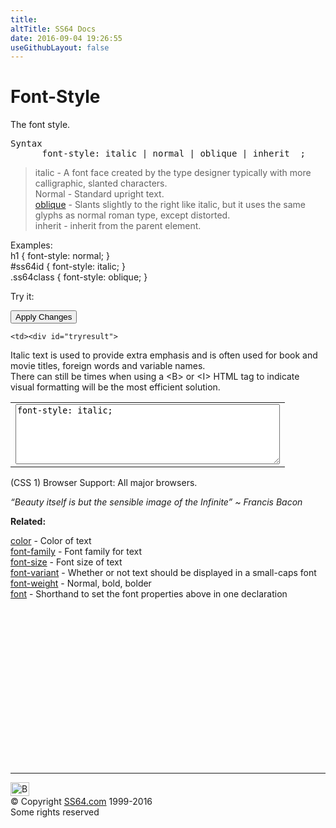 ```yaml
---
title:
altTitle: SS64 Docs
date: 2016-09-04 19:26:55
useGithubLayout: false
---
```

<!-- #BeginLibraryItem "/Library/head_css.lbi" --><!-- #EndLibraryItem --><h1>Font-Style</h1>
<p>The font style.</p>
<pre>Syntax
      font-style: italic | normal | oblique | inherit  ;</pre>
<blockquote>
<p><span class="code">italic</span> - A font face created by the type designer typically with more calligraphic, slanted characters.<br>
<span class="code">Normal</span> - Standard upright text. <br>
<a href="http://en.wikipedia.org/wiki/Oblique_type" class="code">oblique</a> - Slants slightly to the right like italic, but it uses the same glyphs as normal roman type, except distorted.<br>
<span class="code">inherit</span> - inherit from the parent element.</p>
</blockquote>
<p>Examples:<br>
<span class="code">h1 { font-style: normal; }<br>
#ss64id { font-style: italic</span><span class="code">; }<br>
  .ss64class { 
  font-style: oblique; }</span><br>
</p>

<p>Try it:</p>
<input type="button" onclick="ApplyStyle()" value="Apply Changes">
<table>
  <tbody><tr>
    <td><textarea name="tryit" id="trycode" cols="50" rows="6" onfocus="this.style.background='#fff';" onblur="this.style.background='#eee';" tabindex="1">font-style: italic;</textarea></td>

    <td><div id="tryresult"> 
<p>Italic text is used to provide extra emphasis and is often used for book and movie titles, foreign words and variable names.<br>
There can still be times when using a &lt;B&gt; or &lt;I&gt; HTML tag to indicate visual formatting will be the most efficient solution.</p>
</div></td>
  </tr>
</tbody></table>
<p> (CSS 1) Browser Support: All major browsers.</p>
<p class="quote"><i>“Beauty itself is but the sensible image of the Infinite” ~ Francis Bacon</i></p>
<p><b>Related:</b></p>
<p><a href="color.html">color</a> - Color of text<br>
<a href="font-family.html">font-family</a> - Font family for text<br>
<a href="font-size.html">font-size</a> - Font size of text<br>
<a href="font-variant.html">font-variant</a> - Whether or not text should be displayed in a small-caps font<br>
<a href="font-weight.html">font-weight</a> - Normal, bold, bolder<br>
<a href="font.html">font</a> - Shorthand to set the font properties above in one declaration</p><!-- #BeginLibraryItem "/Library/foot_css.lbi" --><p>
<!-- CSS -->
<ins class="adsbygoogle" style="display:inline-block;width:300px;height:250px" data-ad-client="ca-pub-6140977852749469" data-ad-slot="2739097502"></ins>
<script>
(adsbygoogle = window.adsbygoogle || []).push({});
</script></p>
<hr>
<div id="bl" class="footer"><a href="font-style.html#"><img src="../images/top.png" width="30" height="22" alt="Back to the Top"></a></div>
<div id="br" class="footer, tagline">© Copyright <a href="http://ss64.com/">SS64.com</a> 1999-2016<br>
Some rights reserved</div><!-- #EndLibraryItem -->
